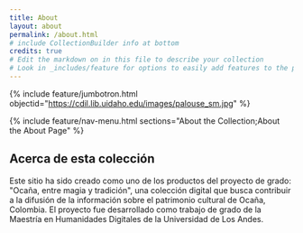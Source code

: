 ```yaml
---
title: About
layout: about
permalink: /about.html
# include CollectionBuilder info at bottom
credits: true
# Edit the markdown on in this file to describe your collection
# Look in _includes/feature for options to easily add features to the page
---
```


{% include feature/jumbotron.html objectid="https://cdil.lib.uidaho.edu/images/palouse_sm.jpg" %}

{% include feature/nav-menu.html sections="About the Collection;About the About Page" %}

## Acerca de esta colección

Este sitio ha sido creado como uno de los productos del proyecto de grado: "Ocaña, entre magia y tradición", una colección digital que busca contribuir a la difusión de la información sobre el patrimonio cultural de Ocaña, Colombia. 
El proyecto fue desarrollado como trabajo de grado de la Maestría en Humanidades Digitales de la Universidad de Los Andes. 

<!-- IMPORTANT!!! DELETE this comment and the include below when you are finished editing this page for your collection. The include below introduces about page features. They will show up on your collection's about page until you delete it.  -->
<!--{% include cb/about_the_about.md %} -->
